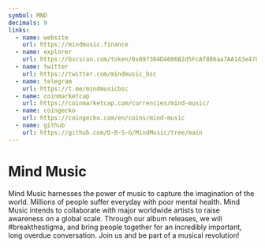 ```yaml
---
symbol: MND
decimals: 9
links:
  - name: website
    url: https://mindmusic.finance
  - name: explorer
    url: https://bscscan.com/token/0x897304D4606B2d5FcAf886aa7AA143e478EC36C5
  - name: twitter
    url: https://twitter.com/mindmusic_bsc
  - name: telegram
    url: https://t.me/mindmusicbsc
  - name: coinmarketcap
    url: https://coinmarketcap.com/currencies/mind-music/
  - name: coingecko
    url: https://coingecko.com/en/coins/mind-music
  - name: github
    url: https://github.com/D-B-S-G/MindMusic/tree/main
---
```


# Mind Music

Mind Music harnesses the power of music to capture the imagination of the world. Millions of people suffer everyday with poor mental health. Mind Music intends to collaborate with major worldwide artists to raise awareness on a global scale. Through our album releases, we will #breakthestigma, and bring people together for an incredibly important, long overdue conversation. Join us and be part of a musical revolution!
